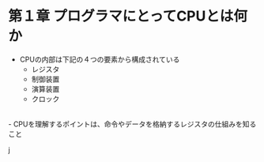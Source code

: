 # 第１章 プログラマにとってCPUとは何か

- CPUの内部は下記の４つの要素から構成されている
  - レジスタ
  - 制御装置
  - 演算装置
  - クロック
<br>
- CPUを理解するポイントは、命令やデータを格納するレジスタの仕組みを知ること

j